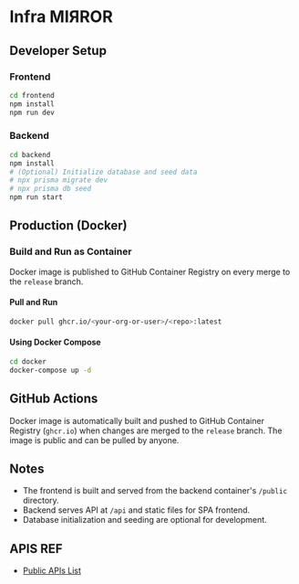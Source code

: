 # Infra MIЯROR

## Developer Setup

### Frontend
```bash
cd frontend
npm install
npm run dev
```

### Backend
```bash
cd backend
npm install
# (Optional) Initialize database and seed data
# npx prisma migrate dev
# npx prisma db seed
npm run start
```

## Production (Docker)

### Build and Run as Container
Docker image is published to GitHub Container Registry on every merge to the `release` branch.

#### Pull and Run
```bash
docker pull ghcr.io/<your-org-or-user>/<repo>:latest
```

#### Using Docker Compose
```bash
cd docker
docker-compose up -d
```

## GitHub Actions
Docker image is automatically built and pushed to GitHub Container Registry (`ghcr.io`) when changes are merged to the `release` branch. The image is public and can be pulled by anyone.

## Notes
- The frontend is built and served from the backend container's `/public` directory.
- Backend serves API at `/api` and static files for SPA frontend.
- Database initialization and seeding are optional for development.

## APIS REF
- [Public APIs List](https://github.com/public-apis/public-apis?tab=readme-ov-file#calendar)

